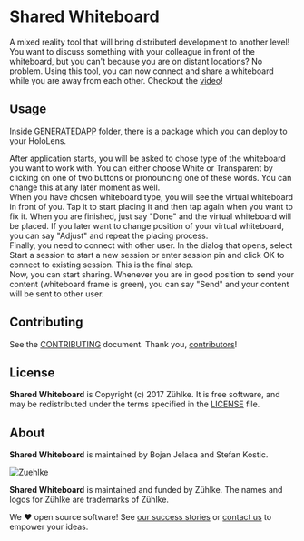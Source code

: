 # Shared Whiteboard

A mixed reality tool that will bring distributed development to another level!
You want to discuss something with your colleague in front of the whiteboard, but you can't because you are on distant locations?
No problem.
Using this tool, you can now connect and share a whiteboard while you are away from each other.
Checkout the [video](https://www.youtube.com/watch?v=MaNWddFmEZ0&feature=youtu.be)!

## Usage

Inside [GENERATEDAPP] folder, there is a package which you can deploy to your HoloLens.

After application starts, you will be asked to chose type of the whiteboard you want to work with.
You can either choose White or Transparent by clicking on one of two buttons or pronouncing one of these words.
You can change this at any later moment as well.  
When you have chosen whiteboard type, you will see the virtual whiteboard in front of you. 
Tap it to start placing it and then tap again when you want to fix it.
When you are finished, just say "Done" and the virtual whiteboard will be placed.
If you later want to change position of your virtual whiteboard, you can say "Adjust" and repeat the placing process.  
Finally, you need to connect with other user.
In the dialog that opens, select Start a session to start a new session or enter session pin and click OK to connect to existing session.
This is the final step.  
Now, you can start sharing.
Whenever you are in good position to send your content (whiteboard frame is green), you can say "Send" and your content will be sent to other user.


  [GENERATEDAPP]: ./GeneratedApp

## Contributing

See the [CONTRIBUTING] document.
Thank you, [contributors]!

  [CONTRIBUTING]: CONTRIBUTING.md
  [contributors]: https://github.com/zuehlke/SharedWhitebaord/graphs/contributors

## License

**Shared Whiteboard** is Copyright (c) 2017 Zühlke.
It is free software, and may be redistributed
under the terms specified in the [LICENSE] file.

  [LICENSE]: /LICENSE

## About

**Shared Whiteboard** is maintained by Bojan Jelaca and Stefan Kostic.

![Zuehlke](https://avatars2.githubusercontent.com/u/10219568?v=3&s=100)

**Shared Whiteboard** is maintained and funded by Zühlke.
The names and logos for Zühlke are trademarks of Zühlke.

We :heart: open source software!
See [our success stories][success]
or [contact us][contact] to empower your ideas.

  [success]: https://www.zuehlke.com/ch/en/success-stories/?utm_source=github
  [contact]: https://www.zuehlke.com/ch/en/about-us/contact/?utm_source=github
